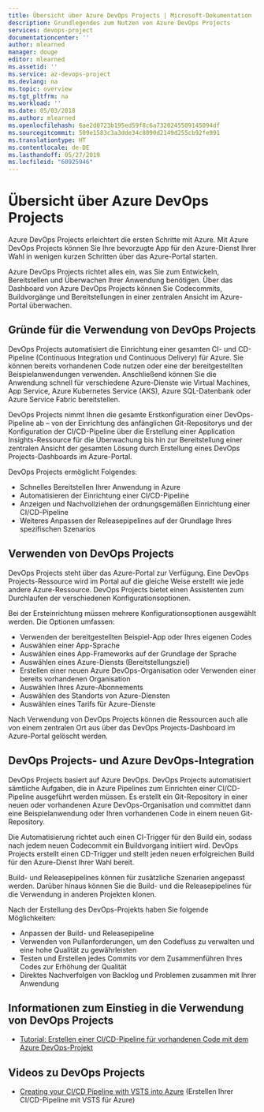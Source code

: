 ```yaml
---
title: Übersicht über Azure DevOps Projects | Microsoft-Dokumentation
description: Grundlegendes zum Nutzen von Azure DevOps Projects
services: devops-project
documentationcenter: ''
author: mlearned
manager: douge
editor: mlearned
ms.assetid: ''
ms.service: az-devops-project
ms.devlang: na
ms.topic: overview
ms.tgt_pltfrm: na
ms.workload: ''
ms.date: 05/03/2018
ms.author: mlearned
ms.openlocfilehash: 6ae2d0723b195ed59f8c6a7320245509145094df
ms.sourcegitcommit: 509e1583c3a3dde34c8090d2149d255cb92fe991
ms.translationtype: HT
ms.contentlocale: de-DE
ms.lasthandoff: 05/27/2019
ms.locfileid: "60925946"
---
```

# <a name="overview-of-azure-devops-projects"></a>Übersicht über Azure DevOps Projects

 Azure DevOps Projects erleichtert die ersten Schritte mit Azure. Mit Azure DevOps Projects können Sie Ihre bevorzugte App für den Azure-Dienst Ihrer Wahl in wenigen kurzen Schritten über das Azure-Portal starten. 

 Azure DevOps Projects richtet alles ein, was Sie zum Entwickeln, Bereitstellen und Überwachen Ihrer Anwendung benötigen. Über das Dashboard von Azure DevOps Projects können Sie Codecommits, Buildvorgänge und Bereitstellungen in einer zentralen Ansicht im Azure-Portal überwachen.

## <a name="why-should-i-use-devops-projects"></a>Gründe für die Verwendung von DevOps Projects

  DevOps Projects automatisiert die Einrichtung einer gesamten CI- und CD-Pipeline (Continuous Integration und Continuous Delivery) für Azure.  Sie können bereits vorhandenen Code nutzen oder eine der bereitgestellten Beispielanwendungen verwenden. Anschließend können Sie die Anwendung schnell für verschiedene Azure-Dienste wie Virtual Machines, App Service, Azure Kubernetes Service (AKS), Azure SQL-Datenbank oder Azure Service Fabric bereitstellen.  

  DevOps Projects nimmt Ihnen die gesamte Erstkonfiguration einer DevOps-Pipeline ab – von der Einrichtung des anfänglichen Git-Repositorys und der Konfiguration der CI/CD-Pipeline über die Erstellung einer Application Insights-Ressource für die Überwachung bis hin zur Bereitstellung einer zentralen Ansicht der gesamten Lösung durch Erstellung eines DevOps Projects-Dashboards im Azure-Portal.

DevOps Projects ermöglicht Folgendes:

* Schnelles Bereitstellen Ihrer Anwendung in Azure
* Automatisieren der Einrichtung einer CI/CD-Pipeline
* Anzeigen und Nachvollziehen der ordnungsgemäßen Einrichtung einer CI/CD-Pipeline
* Weiteres Anpassen der Releasepipelines auf der Grundlage Ihres spezifischen Szenarios

## <a name="how-do-i-use-devops-projects"></a>Verwenden von DevOps Projects

  DevOps Projects steht über das Azure-Portal zur Verfügung. Eine DevOps Projects-Ressource wird im Portal auf die gleiche Weise erstellt wie jede andere Azure-Ressource. DevOps Projects bietet einen Assistenten zum Durchlaufen der verschiedenen Konfigurationsoptionen.  

Bei der Ersteinrichtung müssen mehrere Konfigurationsoptionen ausgewählt werden. Die Optionen umfassen:

* Verwenden der bereitgestellten Beispiel-App oder Ihres eigenen Codes
* Auswählen einer App-Sprache
* Auswählen eines App-Frameworks auf der Grundlage der Sprache
* Auswählen eines Azure-Diensts (Bereitstellungsziel)
* Erstellen einer neuen Azure DevOps-Organisation oder Verwenden einer bereits vorhandenen Organisation 
* Auswählen Ihres Azure-Abonnements
* Auswählen des Standorts von Azure-Diensten
* Auswählen eines Tarifs für Azure-Dienste

Nach Verwendung von DevOps Projects können die Ressourcen auch alle von einem zentralen Ort aus über das DevOps Projects-Dashboard im Azure-Portal gelöscht werden.

## <a name="devops-projects-and-azure-devops-integration"></a>DevOps Projects- und Azure DevOps-Integration

DevOps Projects basiert auf Azure DevOps. DevOps Projects automatisiert sämtliche Aufgaben, die in Azure Pipelines zum Einrichten einer CI/CD-Pipeline ausgeführt werden müssen. Es erstellt ein Git-Repository in einer neuen oder vorhandenen Azure DevOps-Organisation und committet dann eine Beispielanwendung oder Ihren vorhandenen Code in einem neuen Git-Repository.  

Die Automatisierung richtet auch einen CI-Trigger für den Build ein, sodass nach jedem neuen Codecommit ein Buildvorgang initiiert wird. DevOps Projects erstellt einen CD-Trigger und stellt jeden neuen erfolgreichen Build für den Azure-Dienst Ihrer Wahl bereit.  

Build- und Releasepipelines können für zusätzliche Szenarien angepasst werden. Darüber hinaus können Sie die Build- und die Releasepipelines für die Verwendung in anderen Projekten klonen.

Nach der Erstellung des DevOps-Projekts haben Sie folgende Möglichkeiten:

* Anpassen der Build- und Releasepipeline
* Verwenden von Pullanforderungen, um den Codefluss zu verwalten und eine hohe Qualität zu gewährleisten
* Testen und Erstellen jedes Commits vor dem Zusammenführen Ihres Codes zur Erhöhung der Qualität
* Direktes Nachverfolgen von Backlog und Problemen zusammen mit Ihrer Anwendung

## <a name="how-do-i-start-using-devops-projects"></a>Informationen zum Einstieg in die Verwendung von DevOps Projects

* [Tutorial: Erstellen einer CI/CD-Pipeline für vorhandenen Code mit dem Azure DevOps-Projekt](https://docs.microsoft.com/azure/devops-project/azure-devops-project-github)

##  <a name="devops-projects-videos"></a>Videos zu DevOps Projects

* [Creating your CI/CD Pipeline with VSTS into Azure](https://channel9.msdn.com/Events/Connect/2017/T174/player/) (Erstellen Ihrer CI/CD-Pipeline mit VSTS für Azure)
